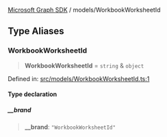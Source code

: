[Microsoft Graph SDK](../README.md) / models/WorkbookWorksheetId

## Type Aliases

### WorkbookWorksheetId

> **WorkbookWorksheetId** = `string` & `object`

Defined in: [src/models/WorkbookWorksheetId.ts:1](https://github.com/Future-Secure-AI/microsoft-graph/blob/main/src/models/WorkbookWorksheetId.ts#L1)

#### Type declaration

##### \_\_brand

> **\_\_brand**: `"WorkbookWorksheetId"`
